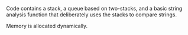 Code contains a stack, a queue based on two-stacks, and a basic string analysis function that deliberately uses the stacks to compare strings.

Memory is allocated dynamically.
